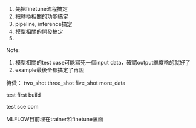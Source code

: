 1. 先把finetune流程搞定
2. 把轉換相關的功能搞定
3. pipeline, inference搞定
4. 模型相關的開發搞定
5. 


Note:
1. 模型相關的test case可能寫死一個input data，確認output維度啥的就好了
2. example最後全都搞定了再說


待做：
two_shot
three_shot
five_shot
more_data


test first build

test sce com

MLFLOW目前埋在trainer和finetune裏面